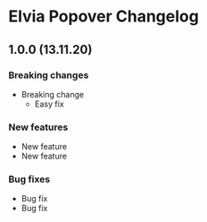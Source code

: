# Elvia Popover Changelog

## 1.0.0 (13.11.20)

### Breaking changes

- Breaking change
  - Easy fix

### New features

- New feature
- New feature

### Bug fixes

- Bug fix
- Bug fix
